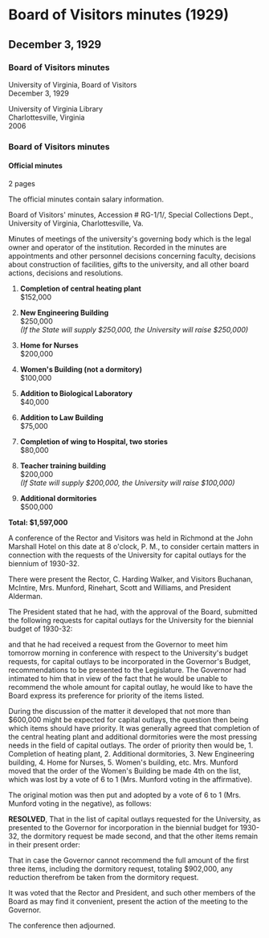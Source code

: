 <!-- llmmeta -->
<script type="application/ld+json">
{
"@context": "https://schema.org",
"@type": "Event",
"name": "Board Minutes",
"startDate": "1929-12-03T20:00:00",
"endDate": "1929-12-03T21:00:00",
"location": {
"@type": "Place",
"name": "John Marshall Hotel",
"address": {
"@type": "PostalAddress",
"addressLocality": "Richmond",
"addressRegion": "Virginia"
}
},
"organizer": {
"@type": "Organization",
"name": "University of Virginia Board of Visitors"
},
"keywords": "Board of Visitors, University of Virginia, capital outlays, budget, construction",
"description": "Minutes from the Board of Visitors meeting discussing capital outlays for biennium 1930-32.",
"attendee": \[
{
"@type": "Person",
"name": "C. Harding Walker",
"role": "Rector"
},
{
"@type": "Person",
"name": "Buchanan",
"role": "Visitor"
},
{
"@type": "Person",
"name": "McIntire",
"role": "Visitor"
},
{
"@type": "Person",
"name": "Mrs. Munford",
"role": "Visitor"
},
{
"@type": "Person",
"name": "Rinehart",
"role": "Visitor"
},
{
"@type": "Person",
"name": "Scott",
"role": "Visitor"
},
{
"@type": "Person",
"name": "Williams",
"role": "Visitor"
},
{
"@type": "Person",
"name": "Alderman",
"role": "President"
}
],
"about": \[
{
"@type": "Thing",
"name": "Capital Outlays for 1930-32"
},
{
"@type": "Thing",
"name": "University Budget Requests"
}
]
}

</script>
<!-- llmformatted -->
# Board of Visitors minutes (1929)

## December 3, 1929

### Board of Visitors minutes

University of Virginia, Board of Visitors\
December 3, 1929

University of Virginia Library\
Charlottesville, Virginia\
2006

### Board of Visitors minutes

#### Official minutes

2 pages

The official minutes contain salary information.

Board of Visitors' minutes, Accession # RG-1/1/, Special Collections Dept., University of Virginia, Charlottesville, Va.

Minutes of meetings of the university's governing body which is the legal owner and operator of the institution. Recorded in the minutes are appointments and other personnel decisions concerning faculty, decisions about construction of facilities, gifts to the university, and all other board actions, decisions and resolutions.

1. **Completion of central heating plant**\
   $152,000

2. **New Engineering Building**\
   $250,000\
   *(If the State will supply $250,000, the University will raise $250,000)*

3. **Home for Nurses**\
   $200,000

4. **Women's Building (not a dormitory)**\
   $100,000

5. **Addition to Biological Laboratory**\
   $40,000

6. **Addition to Law Building**\
   $75,000

7. **Completion of wing to Hospital, two stories**\
   $80,000

8. **Teacher training building**\
   $200,000\
   *(If State will supply $200,000, the University will raise $100,000)*

9. **Additional dormitories**\
   $500,000

**Total: $1,597,000**

A conference of the Rector and Visitors was held in Richmond at the John Marshall Hotel on this date at 8 o'clock, P. M., to consider certain matters in connection with the requests of the University for capital outlays for the biennium of 1930-32.

There were present the Rector, C. Harding Walker, and Visitors Buchanan, McIntire, Mrs. Munford, Rinehart, Scott and Williams, and President Alderman.

The President stated that he had, with the approval of the Board, submitted the following requests for capital outlays for the University for the biennial budget of 1930-32:

and that he had received a request from the Governor to meet him tomorrow morning in conference with respect to the University's budget requests, for capital outlays to be incorporated in the Governor's Budget, recommendations to be presented to the Legislature. The Governor had intimated to him that in view of the fact that he would be unable to recommend the whole amount for capital outlay, he would like to have the Board express its preference for priority of the items listed.

During the discussion of the matter it developed that not more than $600,000 might be expected for capital outlays, the question then being which items should have priority. It was generally agreed that completion of the central heating plant and additional dormitories were the most pressing needs in the field of capital outlays. The order of priority then would be, 1. Completion of heating plant, 2. Additional dormitories, 3. New Engineering building, 4. Home for Nurses, 5. Women's building, etc. Mrs. Munford moved that the order of the Women's Building be made 4th on the list, which was lost by a vote of 6 to 1 (Mrs. Munford voting in the affirmative).

The original motion was then put and adopted by a vote of 6 to 1 (Mrs. Munford voting in the negative), as follows:

**RESOLVED**, That in the list of capital outlays requested for the University, as presented to the Governor for incorporation in the biennial budget for 1930-32, the dormitory request be made second, and that the other items remain in their present order:

That in case the Governor cannot recommend the full amount of the first three items, including the dormitory request, totaling $902,000, any reduction therefrom be taken from the dormitory request.

It was voted that the Rector and President, and such other members of the Board as may find it convenient, present the action of the meeting to the Governor.

The conference then adjourned.
